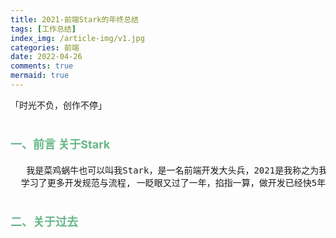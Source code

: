 ```yaml
---
title: 2021-前端Stark的年终总结
tags: [工作总结]
index_img: /article-img/v1.jpg
categories: 前端
date: 2022-04-26
comments: true
mermaid: true
---
```

「时光不负，创作不停」
  <!--more-->
# <font color="#66b787" size=4 face="">一、前言 关于Stark </font>
<pre>
   我是菜鸡蜗牛也可以叫我Stark，是一名前端开发大头兵，2021是我称之为我状态最好的一年,认识了一群非常可爱的前端开发,也接触很多高级开发者，
  学习了更多开发规范与流程, 一眨眼又过了一年，掐指一算，做开发已经快5年了，经历了太多太多的糟心与开心的事，现在总算都在慢慢往好的方向发展了。
</pre>
# <font color="#66b787" size=4 face="">二、关于过去 </font>
  